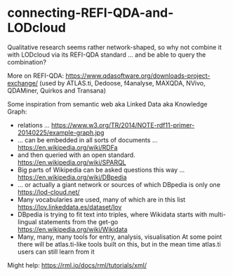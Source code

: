 # connecting-REFI-QDA-and-LODcloud
Qualitative research seems rather network-shaped, so why not combine it with LODcloud via its REFI-QDA standard 
... and be able to query the combination?

More on REFI-QDA: https://www.qdasoftware.org/downloads-project-exchange/ (used by ATLAS.ti, Dedoose, f4analyse, MAXQDA, NVivo, QDAMiner, Quirkos and Transana)

Some inspiration from semantic web aka Linked Data aka Knowledge Graph:
- relations ... https://www.w3.org/TR/2014/NOTE-rdf11-primer-20140225/example-graph.jpg
- ... can be embedded in all sorts of documents ... https://en.wikipedia.org/wiki/RDFa
- and then queried with an open standard. https://en.wikipedia.org/wiki/SPARQL
- Big parts of Wikipedia can be asked questions this way ... https://en.wikipedia.org/wiki/DBpedia
- ... or actually a giant network or sources of which DBpedia is only one https://lod-cloud.net/
- Many vocabularies are used, many of which are in this list https://lov.linkeddata.es/dataset/lov
- DBpedia is trying to fit text into triples, where Wikidata starts with multi-lingual statements from the get-go https://en.wikipedia.org/wiki/Wikidata
- Many, many, many tools for entry, analysis, visualisation
At some point there will be atlas.ti-like tools built on this, but in the mean time atlas.ti users can still learn from it

Might help: https://rml.io/docs/rml/tutorials/xml/
